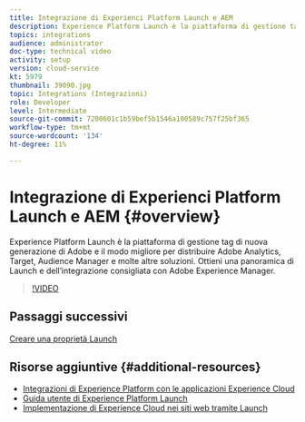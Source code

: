 ```yaml
---
title: Integrazione di Experienci Platform Launch e AEM
description: Experience Platform Launch è la piattaforma di gestione tag di nuova generazione di Adobe e il modo migliore per distribuire Adobe Analytics, Target, Audience Manager e molte altre soluzioni. Ottieni una panoramica di Launch e dell’integrazione consigliata con Adobe Experience Manager.
topics: integrations
audience: administrator
doc-type: technical video
activity: setup
version: cloud-service
kt: 5979
thumbnail: 39090.jpg
topic: Integrations (Integrazioni)
role: Developer
level: Intermediate
source-git-commit: 7200601c1b59bef5b1546a100589c757f25bf365
workflow-type: tm+mt
source-wordcount: '134'
ht-degree: 11%

---
```



# Integrazione di Experienci Platform Launch e AEM {#overview}

Experience Platform Launch è la piattaforma di gestione tag di nuova generazione di Adobe e il modo migliore per distribuire Adobe Analytics, Target, Audience Manager e molte altre soluzioni. Ottieni una panoramica di Launch e dell’integrazione consigliata con Adobe Experience Manager.

>[!VIDEO](https://video.tv.adobe.com/v/39090?quality=12&learn=on)

## Passaggi successivi

[Creare una proprietà Launch](create-launch-property.md)

## Risorse aggiuntive {#additional-resources}

* [Integrazioni di Experience Platform con le applicazioni Experience Cloud](https://experienceleague.adobe.com/docs/platform-learn/tutorials/intro-to-platform/integrations-with-experience-cloud-applications.html)
* [Guida utente di Experience Platform Launch](https://experienceleague.adobe.com/docs/experience-platform/tags/home.html)
* [Implementazione di Experience Cloud nei siti web tramite Launch](https://experienceleague.adobe.com/docs/launch-learn/implementing-in-websites-with-launch/index.html)
